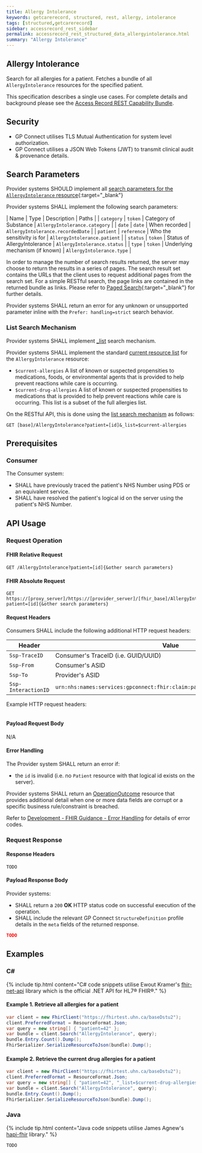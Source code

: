 ```yaml
---
title: Allergy Intolerance 
keywords: getcarerecord, structured, rest, allergy, intolerance
tags: [structured,getcarerecord]
sidebar: accessrecord_rest_sidebar
permalink: accessrecord_rest_structured_data_allergyintolerance.html
summary: "Allergy Intolerance"
---
```


## Allergy Intolerance ##

Search for all allergies for a patient. Fetches a bundle of all `AllergyIntolerance` resources for the specified patient.

This specification describes a single use cases. For complete details and background please see the [Access Record REST Capability Bundle](accessrecord_rest.html).

## Security ##

- GP Connect utilises TLS Mutual Authentication for system level authorization.
- GP Connect utilises a JSON Web Tokens (JWT) to transmit clinical audit & provenance details. 

## Search Parameters ##

Provider systems SHOULD implement all [search parameters for the `AllergyIntolerance` resource](https://www.hl7.org/fhir/DSTU2/allergyintolerance.html#search){:target="_blank"}

Provider systems SHALL implement the following search parameters:

| Name | Type | Description | Paths |
| `category` | `token` | Category of Substance | `AllergyIntolerance.category` |
| `date` | `date` | When recorded | `AllergyIntolerance.recordedDate` |
| `patient` | `reference` | Who the sensitivity is for | `AllergyIntolerance.patient` |
| `status` | `token` | Status of AllergyIntolerance	| `AllergyIntolerance.status` |
| `type` | `token` | Underlying mechanism (if known) | `AllergyIntolerance.type` |

In order to manage the number of search results returned, the server may choose to return the results in a series of pages. The search result set contains the URLs that the client uses to request additional pages from the search set. For a simple RESTful search, the page links are contained in the returned bundle as links. Please refer to [Paged Search](https://www.hl7.org/fhir/DSTU2/search.html#count){:target="_blank"} for further details.

Provider systems SHALL return an error for any unknown or unsupported parameter inline with the `Prefer: handling=strict` search behavior.

### List Search Mechanism ###

Provider systems SHALL implement [_list](https://www.hl7.org/fhir/DSTU2/search.html#list) search mechanism.

Provider systems SHALL implement the standard [current resource list](https://www.hl7.org/fhir/lifecycle.html#current) for the `AllergyIntolerance` resource:

- `$current-allergies` A list of known or suspected propensities to medications, foods, or environmental agents that is provided to help prevent reactions while care is occurring.
- `$current-drug-allergies` A list of known or suspected propensities to medications that is provided to help prevent reactions while care is occurring. This list is a subset of the full allergies list.

On the RESTful API, this is done using the [list search mechanism](https://www.hl7.org/fhir/DSTU2/search.html#list) as follows:

```http
GET [base]/AllergyIntolerance?patient=[id]&_list=$current-allergies
```

## Prerequisites ##

### Consumer ###

The Consumer system:

- SHALL have previously traced the patient's NHS Number using PDS or an equivalent service.
- SHALL have resolved the patient's logical id on the server using the patient's NHS Number.

## API Usage ##

### Request Operation ###

#### FHIR Relative Request ####

```http
GET /AllergyIntolerance?patient=[id]{&other search parameters}
```

#### FHIR Absolute Request ####

```http
GET https://[proxy_server]/https://[provider_server]/[fhir_base]/AllergyIntolerance?patient=[id]{&other search parameters}
```

#### Request Headers ####

Consumers SHALL include the following additional HTTP request headers:

| Header               | Value |
|----------------------|-------|
| `Ssp-TraceID`        | Consumer's TraceID (i.e. GUID/UUID) |
| `Ssp-From`           | Consumer's ASID |
| `Ssp-To`             | Provider's ASID |
| `Ssp-InteractionID`  | `urn:nhs:names:services:gpconnect:fhir:claim:patient/AllergyIntolerance.read`|

Example HTTP request headers:

```http
```

#### Payload Request Body ####

N/A

#### Error Handling ####

The Provider system SHALL return an error if:

- the `id` is invalid (i.e. no `Patient` resource with that logical id exists on the server).

Provider systems SHALL return an [OperationOutcome](http://www.hl7.org/fhir/operationoutcome.html) resource that provides additional detail when one or more data fields are corrupt or a specific business rule/constraint is breached.

Refer to [Development - FHIR Guidance - Error Handling](development_fhir_error_handling_guidance.html) for details of error codes.

### Request Response ###

#### Response Headers ####

```http
TODO
```

#### Payload Response Body ####

Provider systems:

- SHALL return a `200` **OK** HTTP status code on successful execution of the operation.
- SHALL include the relevant GP Connect `StructureDefinition` profile details in the `meta` fields of the returned response.

```json
TODO
```

## Examples ##

### C# ###

{% include tip.html content="C# code snippets utilise Ewout Kramer's [fhir-net-api](https://github.com/ewoutkramer/fhir-net-api) library which is the official .NET API for HL7&reg; FHIR&reg;." %}

#### Example 1. Retrieve all allergies for a patient ####

```csharp
var client = new FhirClient("https://fhirtest.uhn.ca/baseDstu2");
client.PreferredFormat = ResourceFormat.Json;
var query = new string[] { "patient=42" };
var bundle = client.Search("AllergyIntolerance", query);
bundle.Entry.Count().Dump();
FhirSerializer.SerializeResourceToJson(bundle).Dump();
```

#### Example 2. Retrieve the current drug allergies for a patient ####

```csharp
var client = new FhirClient("https://fhirtest.uhn.ca/baseDstu2");
client.PreferredFormat = ResourceFormat.Json;
var query = new string[] { "patient=42", "_list=$current-drug-allergies" };
var bundle = client.Search("AllergyIntolerance", query);
bundle.Entry.Count().Dump();
FhirSerializer.SerializeResourceToJson(bundle).Dump();
```

### Java ###

{% include tip.html content="Java code snippets utilise James Agnew's [hapi-fhir](https://github.com/jamesagnew/hapi-fhir/
) library." %}

```java
TODO
```